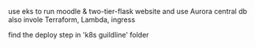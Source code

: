 use eks to run moodle & two-tier-flask website and use Aurora central db
also invole Terraform, Lambda, ingress

find the deploy step in 'k8s guildline' folder
